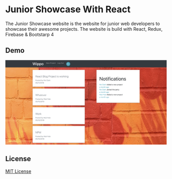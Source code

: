 # Junior Showcase With React
The Junior Showcase website is the website for junior web developers to showcase their awesome projects. The website is build with React, Redux, Firebase & Bootstarp 4

## Demo

![juniorshowcase](https://github.com/krittiyaclark/junior-showcase-with-React/blob/master/public/img/juniorshowcase.png)

## License

[MIT License](http://brenopolanski.mit-license.org/)
